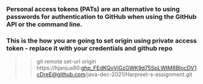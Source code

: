 
### Personal access tokens (PATs) are an alternative to using passwords for authentication to GitHub when using the GitHub API or the command line.

### This is the how you are going to set origin using private access token - replace it with your credentials and github repo   
>>git remote set-url origin https://hjanjua90: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@github.com/java-dec-2021/Harpreet-s-assignment.git
